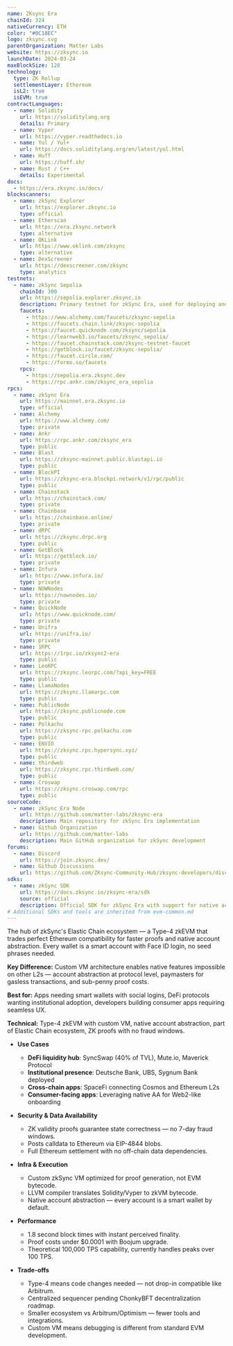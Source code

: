 ```yaml
---
name: ZKsync Era
chainId: 324
nativeCurrency: ETH
color: "#0C18EC"
logo: zksync.svg
parentOrganization: Matter Labs
website: https://zksync.io
launchDate: 2024-03-24
maxBlockSize: 128
technology:
  type: ZK Rollup
  settlementLayer: Ethereum
  isL2: true
  isEVM: true
contractLanguages:
  - name: Solidity
    url: https://soliditylang.org
    details: Primary
  - name: Vyper
    url: https://vyper.readthedocs.io
  - name: Yul / Yul+
    url: https://docs.soliditylang.org/en/latest/yul.html
  - name: Huff
    url: https://huff.sh/
  - name: Rust / C++
    details: Experimental
docs:
  - https://era.zksync.io/docs/
blockscanners:
  - name: zkSync Explorer
    url: https://explorer.zksync.io
    type: official
  - name: Etherscan
    url: https://era.zksync.network
    type: alternative
  - name: OKLink
    url: https://www.oklink.com/zksync
    type: alternative
  - name: DexScreener
    url: https://dexscreener.com/zksync
    type: analytics
testnets:
  - name: zkSync Sepolia
    chainId: 300
    url: https://sepolia.explorer.zksync.io
    description: Primary testnet for zkSync Era, used for deploying and testing applications on the zkSync Layer 2 network.
    faucets:
      - https://www.alchemy.com/faucets/zksync-sepolia
      - https://faucets.chain.link/zksync-sepolia
      - https://faucet.quicknode.com/zksync/sepolia
      - https://learnweb3.io/faucets/zksync_sepolia/
      - https://faucet.chainstack.com/zksync-testnet-faucet
      - https://getblock.io/faucet/zksync-sepolia/
      - https://faucet.circle.com/
      - https://formo.so/faucets
    rpcs:
      - https://sepolia.era.zksync.dev
      - https://rpc.ankr.com/zksync_era_sepolia
rpcs:
  - name: zkSync Era
    url: https://mainnet.era.zksync.io
    type: official
  - name: Alchemy
    url: https://www.alchemy.com/
    type: private
  - name: Ankr
    url: https://rpc.ankr.com/zksync_era
    type: public
  - name: Blast
    url: https://zksync-mainnet.public.blastapi.io
    type: public
  - name: BlockPI
    url: https://zksync-era.blockpi.network/v1/rpc/public
    type: public
  - name: Chainstack
    url: https://chainstack.com/
    type: private
  - name: Chainbase
    url: https://chainbase.online/
    type: private
  - name: dRPC
    url: https://zksync.drpc.org
    type: public
  - name: GetBlock
    url: https://getblock.io/
    type: private
  - name: Infura
    url: https://www.infura.io/
    type: private
  - name: NOWNodes
    url: https://nownodes.io/
    type: private
  - name: QuickNode
    url: https://www.quicknode.com/
    type: private
  - name: Unifra
    url: https://unifra.io/
    type: private
  - name: 1RPC
    url: https://1rpc.io/zksync2-era
    type: public
  - name: LeoRPC
    url: https://zksync.leorpc.com/?api_key=FREE
    type: public
  - name: LlamaNodes
    url: https://zksync.llamarpc.com
    type: public
  - name: PublicNode
    url: https://zksync.publicnode.com
    type: public
  - name: Polkachu
    url: https://zksync-rpc.polkachu.com
    type: public
  - name: ENVIO
    url: https://zksync.rpc.hypersync.xyz/
    type: public
  - name: thirdweb
    url: https://zksync.rpc.thirdweb.com/
    type: public
  - name: Croswap
    url: https://zksync.croswap.com/rpc
    type: public
sourceCode:
  - name: zkSync Era Node
    url: https://github.com/matter-labs/zksync-era
    description: Main repository for zkSync Era implementation
  - name: Github Organization
    url: https://github.com/matter-labs
    description: Main GitHub organization for zkSync development
forums:
  - name: Discord
    url: https://join.zksync.dev/
  - name: Github Discussions
    url: https://github.com/ZKsync-Community-Hub/zksync-developers/discussions
sdks:
  - name: zkSync SDK
    url: https://docs.zksync.io/zksync-era/sdk
    source: official
    description: Official SDK for zkSync Era with support for native account abstraction and paymaster features. Supports Typescript, Golang, Python, Java, Swift and Rust.
# Additional SDKs and tools are inherited from evm-common.md
---
```


The hub of zkSync's Elastic Chain ecosystem — a Type-4 zkEVM that trades perfect Ethereum compatibility for faster proofs and native account abstraction. Every wallet is a smart account with Face ID login, no seed phrases needed.

**Key Difference:** Custom VM architecture enables native features impossible on other L2s — account abstraction at protocol level, paymasters for gasless transactions, and sub-penny proof costs.

**Best for:** Apps needing smart wallets with social logins, DeFi protocols wanting institutional adoption, developers building consumer apps requiring seamless UX.

**Technical:** Type-4 zkEVM with custom VM, native account abstraction, part of Elastic Chain ecosystem, ZK proofs with no fraud windows.

- **Use Cases**
  - **DeFi liquidity hub**: SyncSwap (40% of TVL), Mute.io, Maverick Protocol
  - **Institutional presence**: Deutsche Bank, UBS, Sygnum Bank deployed
  - **Cross-chain apps**: SpaceFi connecting Cosmos and Ethereum L2s
  - **Consumer-facing apps**: Leveraging native AA for Web2-like onboarding

- **Security & Data Availability**
  - ZK validity proofs guarantee state correctness — no 7-day fraud windows.
  - Posts calldata to Ethereum via EIP-4844 blobs.
  - Full Ethereum settlement with no off-chain data dependencies.

- **Infra & Execution**
  - Custom zkSync VM optimized for proof generation, not EVM bytecode.
  - LLVM compiler translates Solidity/Vyper to zkVM bytecode.
  - Native account abstraction — every account is a smart wallet by default.

- **Performance**
  - 1.8 second block times with instant perceived finality.
  - Proof costs under $0.0001 with Boojum upgrade.
  - Theoretical 100,000 TPS capability, currently handles peaks over 100 TPS.

- **Trade-offs**
  - Type-4 means code changes needed — not drop-in compatible like Arbitrum.
  - Centralized sequencer pending ChonkyBFT decentralization roadmap.
  - Smaller ecosystem vs Arbitrum/Optimism — fewer tools and integrations.
  - Custom VM means debugging is different from standard EVM development.
